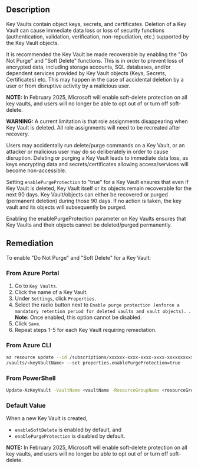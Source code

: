 ## Description

Key Vaults contain object keys, secrets, and certificates. Deletion of a Key Vault can cause immediate data loss or loss of security functions (authentication, validation, verification, non-repudiation, etc.) supported by the Key Vault objects.

It is recommended the Key Vault be made recoverable by enabling the "Do Not Purge" and "Soft Delete" functions. This is in order to prevent loss of encrypted data, including storage accounts, SQL databases, and/or dependent services provided by Key Vault objects (Keys, Secrets, Certificates) etc. This may happen in the case of accidental deletion by a user or from disruptive activity by a malicious user.

**NOTE:** In February 2025, Microsoft will enable soft-delete protection on all key vaults, and users will no longer be able to opt out of or turn off soft-delete.

**WARNING:** A current limitation is that role assignments disappearing when Key Vault is deleted. All role assignments will need to be recreated after recovery.

Users may accidentally run delete/purge commands on a Key Vault, or an attacker or malicious user may do so deliberately in order to cause disruption. Deleting or purging a Key Vault leads to immediate data loss, as keys encrypting data and secrets/certificates allowing access/services will become non-accessible.

Setting `enablePurgeProtection` to "true" for a Key Vault ensures that even if Key Vault is deleted, Key Vault itself or its objects remain recoverable for the next 90 days. Key Vault/objects can either be recovered or purged (permanent deletion) during those 90 days. If no action is taken, the key vault and its objects will subsequently be purged.

Enabling the enablePurgeProtection parameter on Key Vaults ensures that Key Vaults and their objects cannot be deleted/purged permanently.

## Remediation

To enable "Do Not Purge" and "Soft Delete" for a Key Vault:

### From Azure Portal

1. Go to `Key Vaults`.
2. Click the name of a Key Vault.
3. Under `Settings`, click `Properties`.
4. Select the radio button next to `Enable purge protection (enforce a mandatory retention period for deleted vaults and vault objects).
`.
**Note:** Once enabled, this option cannot be disabled.
5. Click `Save`.
6. Repeat steps 1-5 for each Key Vault requiring remediation.

### From Azure CLI

```bash
az resource update --id /subscriptions/xxxxxx-xxxx-xxxx-xxxx-xxxxxxxxxxxx/resourceGroups/<resourceGroupName>/providers/Microsoft.KeyVault
/vaults/<keyVaultName> --set properties.enablePurgeProtection=true
```

### From PowerShell

```bash
Update-AzKeyVault -VaultName <vaultName -ResourceGroupName <resourceGroupName -EnablePurgeProtection
```

### Default Value

When a new Key Vault is created,
- `enableSoftDelete` is enabled by default, and
- `enablePurgeProtection` is disabled by default.

**NOTE:** In February 2025, Microsoft will enable soft-delete protection on all key vaults, and users will no longer be able to opt out of or turn off soft-delete.
